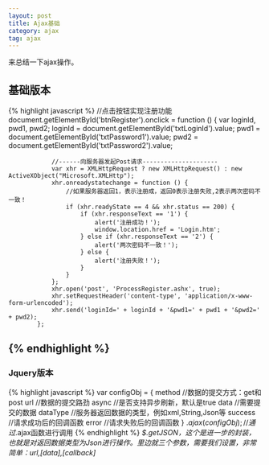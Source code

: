 ```yaml
---
layout: post
title: Ajax基础
category: ajax
tag: ajax
---
```


来总结一下ajax操作。

## 基础版本
{% highlight javascript %}
 //点击按钮实现注册功能
            document.getElementById('btnRegister').onclick = function () {
                var loginId, pwd1, pwd2;
                loginId = document.getElementById('txtLoginId').value;
                pwd1 = document.getElementById('txtPassword1').value;
                pwd2 = document.getElementById('txtPassword2').value;

                //------向服务器发起Post请求---------------------
                var xhr = XMLHttpRequest ? new XMLHttpRequest() : new ActiveXObject("Microsoft.XMLHttp");
                xhr.onreadystatechange = function () {
                    //如果服务器返回1，表示注册成，返回0表示注册失败,2表示两次密码不一致！
                    if (xhr.readyState == 4 && xhr.status == 200) {
                        if (xhr.responseText == '1') {
                            alert('注册成功！');
                            window.location.href = 'Login.htm';
                        } else if (xhr.responseText == '2') {
                            alert('两次密码不一致！');
                        } else {
                            alert('注册失败！');
                        }
                    }
                };
                xhr.open('post', 'ProcessRegister.ashx', true);
                xhr.setRequestHeader('content-type', 'application/x-www-form-urlencoded');
                xhr.send('loginId=' + loginId + '&pwd1=' + pwd1 + '&pwd2=' + pwd2);
            };
{% endhighlight %}
---------------------------------------------------

### Jquery版本 ###
{% highlight javascript %}
var configObj = {
       method   //数据的提交方式：get和post
       url   //数据的提交路劲
       async   //是否支持异步刷新，默认是true
       data    //需要提交的数据
       dataType   //服务器返回数据的类型，例如xml,String,Json等
       success    //请求成功后的回调函数
       error   //请求失败后的回调函数
    } 
$.ajax(configObj);//通过$.ajax函数进行调用
{% endhighlight %}
*$.getJSON，这个是进一步的封装，也就是对返回数据类型为Json进行操作。里边就三个参数，需要我们设置，非常简单：url,[data],[callback]*
